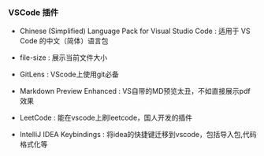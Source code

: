 
### VSCode 插件

+ Chinese (Simplified) Language Pack for Visual Studio Code : 适用于 VS Code 的中文（简体）语言包

+ file-size : 展示当前文件大小

+ GitLens : VScode上使用git必备

+ Markdown Preview Enhanced : VS自带的MD预览太丑，不如直接展示pdf效果

+ LeetCode : 能在vscode上刷leetcode，国人开发的插件

+ IntelliJ IDEA Keybindings : 将idea的快捷键迁移到vscode，包括导入包,代码格式化等